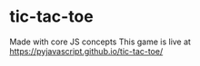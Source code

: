 # tic-tac-toe
Made with core JS concepts 
This game is live at https://pyjavascript.github.io/tic-tac-toe/
